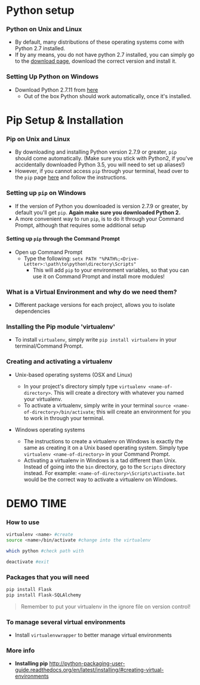 # Python setup

### Python on Unix and Linux
* By default, many distributions of these operating systems come with Python 2.7 installed.
* If by any means, you do not have python 2.7 installed, you can simply go to the [download page](https://www.python.org/downloads/release/python-2711/), download the correct version and install it.

### Setting Up Python on Windows
* Download Python 2.7.11 from [here](https://www.python.org/downloads/)
  * Out of the box Python should work automatically, once it's installed.

# Pip Setup & Installation

### Pip on Unix and Linux
* By downloading and installing Python version 2.7.9 or greater, `pip` should come automatically. (Make sure you stick with Python2, if you've accidentally downloaded Python 3.5, you will need to set up aliases!)
* However, if you cannot access `pip` through your terminal, head over to the `pip` page [here](https://pip.pypa.io/en/stable/installing/) and follow the instructions.

### Setting up `pip` on Windows
* If the version of Python you downloaded is version 2.7.9 or greater, by default you'll get `pip`. **Again make sure you downloaded Python 2.**
* A more convenient way to run `pip`, is to do it through your Command Prompt, although that requires some additional setup

#### Setting up `pip` through the Command Prompt
* Open up Command Prompt
  * Type the following: `setx PATH "%PATH%;<Drive-Letter>:\path\to\python\directory\Scripts"`
    *  This will add `pip` to your environment variables, so that you can use it on Command Prompt and install more modules!

### What is a Virtual Environment and why do we need them?
* Different package versions for each project, allows you to isolate dependencies

### Installing the Pip module 'virtualenv'    
* To install `virtualenv`, simply write `pip install virtualenv` in your terminal/Command Prompt.

### Creating and activating a virtualenv
* Unix-based operating systems (OSX and Linux)
  * In your project's directory simply type `virtualenv <name-of-directory>`. This will create a directory with whatever you named your virtualenv.
  * To activate a virtualenv, simply write in your terminal `source <name-of-directory>/bin/activate`; this will create an environment for you to work in through your terminal.

* Windows operating systems
  * The instructions to create a virtualenv on Windows is exactly the same as creating it on a Unix based operating system. Simply type `virtualenv <name-of-directory>` in your Command Prompt.
  * Activating a virtualenv in Windows is a tad different than Unix. Instead of going into the `bin` directory, go to the `Scripts` directory instead. For example: `<name-of-directory>\Scripts\activate.bat` would be the correct way to activate a virtualenv on Windows.

# DEMO TIME

### How to use
```sh
virtualenv <name> #create
source <name>/bin/activate #change into the virtualenv

which python #check path with

deactivate #exit
```

### Packages that you will need
```sh
pip install Flask
pip install Flask-SQLAlchemy
```


> Remember to put your virtualenv in the ignore file on version control!

### To manage several virtual environments 
* Install ```virtualenvwrapper``` to better manage virtual environments

### More info
* **Installing pip** http://python-packaging-user-guide.readthedocs.org/en/latest/installing/#creating-virtual-environments

